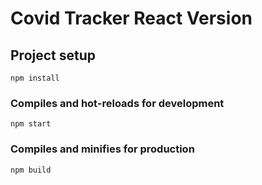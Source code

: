 # Covid Tracker React Version

## Project setup
```
npm install
```
### Compiles and hot-reloads for development
```
npm start
```
### Compiles and minifies for production
```
npm build
```